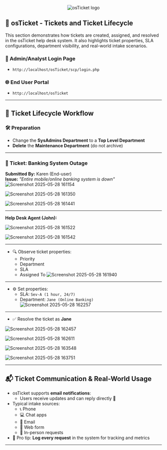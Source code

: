 <p align="center">
<img src="https://i.imgur.com/Clzj7Xs.png" alt="osTicket logo"/>
</p>

## 🧾 osTicket - Tickets and Ticket Lifecycle

This section demonstrates how tickets are created, assigned, and resolved in the osTicket help desk system. It also highlights ticket properties, SLA configurations, department visibility, and real-world intake scenarios.

### 🔐 Admin/Analyst Login Page
- `http://localhost/osTicket/scp/login.php`

### 🌐 End User Portal
- `http://localhost/osTicket`

---

## 🔄 Ticket Lifecycle Workflow

### 🛠️ Preparation
- Change the **SysAdmins Department** to a **Top Level Department**
- **Delete** the **Maintenance Department** (do not archive)

---


### 📩 Ticket: Banking System Outage
**Submitted By:** Karen (End-user)  
**Issue:** _"Entire mobile/online banking system is down"_
![Screenshot 2025-05-28 161154](https://github.com/user-attachments/assets/ab87cce8-0221-4e51-8290-bb9e81584202)

![Screenshot 2025-05-28 161350](https://github.com/user-attachments/assets/f18e7eb4-3900-4ebe-93d1-101ca862c037)

![Screenshot 2025-05-28 161441](https://github.com/user-attachments/assets/4f1a064b-c6f6-45e5-adab-bfa8d21e24fb)

---
**Help Desk Agent (John):**

![Screenshot 2025-05-28 161522](https://github.com/user-attachments/assets/31243d7d-9762-4547-9dc1-a0544b72284a)

![Screenshot 2025-05-28 161542](https://github.com/user-attachments/assets/b8f178c8-5ea5-4cfe-b486-94690f042b4c)

---
- 🔍 Observe ticket properties:
  - Priority  
  - Department  
  - SLA  
  - Assigned To
 ![Screenshot 2025-05-28 161940](https://github.com/user-attachments/assets/aab32de4-143c-478b-a487-87f076516992)

---


- ⚙️ Set properties:
  - SLA: `Sev-A (1 hour, 24/7)`  
  - Department: `Jane (Online Banking)`
 ![Screenshot 2025-05-28 162257](https://github.com/user-attachments/assets/4d044809-773f-4a5e-a940-597713eb9047)

---


- ✅ Resolve the ticket as **Jane**


![Screenshot 2025-05-28 162457](https://github.com/user-attachments/assets/a9f37f36-57ff-47d5-ab5f-fcc8a4d90c7d)

![Screenshot 2025-05-28 162611](https://github.com/user-attachments/assets/22a99b4d-033d-4a4c-ac6a-038fb8f1f422)

![Screenshot 2025-05-28 163548](https://github.com/user-attachments/assets/be537d00-583c-4473-9581-b2a7541c25c8)

![Screenshot 2025-05-28 163751](https://github.com/user-attachments/assets/b4cfe540-0b48-4d75-b1b4-78a30ebf8c9f)

---

## 📬 Ticket Communication & Real-World Usage

- osTicket supports **email notifications**:
  - Users receive updates and can reply directly 💬
- Typical intake sources:
  - 📞 Phone  
  - 💻 Chat apps  
  - 📧 Email  
  - 📝 Web form  
  - 🤝 In-person requests
- 🧠 Pro tip: **Log every request** in the system for tracking and metrics

---


